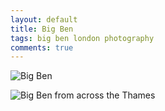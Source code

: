 ```yaml
---
layout: default
title: Big Ben
tags: big ben london photography
comments: true
---
```


![Big Ben](/assets/img/london-big-ben-parliament.jpg)

![Big Ben from across the Thames](/assets/img/london-big-ben-thames.jpg)
